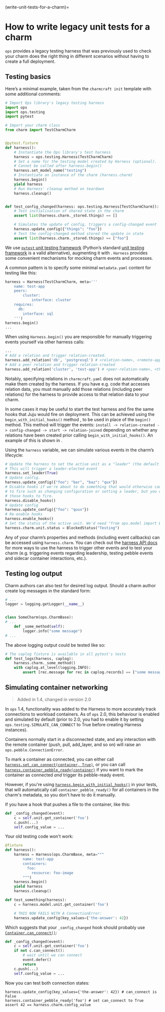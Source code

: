 (write-unit-tests-for-a-charm)=
# How to write legacy unit tests for a charm

`ops` provides a legacy testing harness that was previously used to check your charm does the right thing in different scenarios without having to create a full deployment.

## Testing basics

Here’s a minimal example, taken from the `charmcraft init` template with some additional comments:

```python
# Import Ops library's legacy testing harness
import ops
import ops.testing
import pytest

# Import your charm class
from charm import TestCharmCharm


@pytest.fixture
def harness():
    # Instantiate the Ops library's test harness
    harness = ops.testing.Harness(TestCharmCharm)
    # Set a name for the testing model created by Harness (optional).
    # Cannot be called after harness.begin()
    harness.set_model_name("testing")
    # Instantiate an instance of the charm (harness.charm)
    harness.begin()
    yield harness
    # Run Harness' cleanup method on teardown
    harness.cleanup()


def test_config_changed(harness: ops.testing.Harness[TestCharmCharm]):
    # Test initialisation of shared state in the charm
    assert list(harness.charm._stored.things) == []

    # Simulates the update of config, triggers a config-changed event
    harness.update_config({"things": "foo"})
    # Test the config-changed method stored the update in state
    assert list(harness.charm._stored.things) == ["foo"]

```

We use [`pytest` unit testing framework](https://docs.pytest.org) (Python’s standard [unit testing framework](https://docs.python.org/3/library/unittest.html) is a valid alternative), augmenting it with [](ops_testing_harness). `Harness` provides some convenient mechanisms for mocking charm events and processes.

A common pattern is to specify some minimal `metadata.yaml` content for testing like this:

```python
harness = Harness(TestCharmCharm, meta='''
    name: test-app
    peers:
        cluster:
            interface: cluster
    requires:
      db:
        interface: sql
    ''')
harness.begin()
...
```

When using `Harness.begin()` you are responsible for manually triggering events yourself via other harness calls:

```python
...
# Add a relation and trigger relation-created.
harness.add_relation('db', 'postgresql') # <relation-name>, <remote-app-name>
# Add a peer relation and trigger relation-created 
harness.add_relation('cluster', 'test-app') # <peer-relation-name>, <this-app-name>
```

Notably, specifying relations in `charmcraft.yaml` does not automatically make them created by the
harness.  If you have e.g. code that accesses relation data, you must manually add those relations
(including peer relations) for the harness to provide access to that relation data to your charm.

In some cases it may be useful to start the test harness and fire the same hooks that Juju would fire on deployment. This can be achieved using the `begin_with_initial_hooks()` method , to be used in place of the `begin()` method. This method will trigger the events: `install -> relation-created -> config-changed -> start -> relation-joined` depending on whether any relations have been created prior calling `begin_with_initial_hooks()`. An example of this is shown in [](ops.testing.Harness).

Using the `harness` variable, we can simulate various events in the charm’s lifecycle:

```python
# Update the harness to set the active unit as a "leader" (the default value is False).
# This will trigger a leader-elected event
harness.set_leader(True)
# Update config.
harness.update_config({"foo": "bar", "baz": "qux"})
# Disable hooks if we're about to do something that would otherwise cause a hook
# to fire such as changing configuration or setting a leader, but you don't want
# those hooks to fire.
harness.disable_hooks()
# Update config
harness.update_config({"foo": "quux"})
# Re-enable hooks
harness.enable_hooks()
# Set the status of the active unit. We'd need "from ops.model import BlockedStatus".
harness.charm.unit.status = BlockedStatus("Testing")
```

Any of your charm’s properties and methods (including event callbacks) can be accessed using
`harness.charm`.  You can check out the [harness API
docs](ops_testing_harness) for more ways to use the
harness to trigger other events and to test your charm (e.g. triggering events regarding leadership,
testing pebble events and sidecar container interactions, etc.).


## Testing log output

Charm authors can also test for desired log output. Should a charm author create log messages in the standard form:

```python
# ...
logger = logging.getLogger(__name__)


class SomeCharm(ops.CharmBase):
# ...
    def _some_method(self):
        logger.info("some message")
# ...
```

The above logging output could be tested like so:

```python
# The caplog fixture is available in all pytest's tests
def test_logs(harness, caplog):
    harness.charm._some_method()
    with caplog.at_level(logging.INFO):
        assert [rec.message for rec in caplog.records] == ["some message"]
```

## Simulating container networking

> Added in 1.4, changed in version 2.0

In `ops` 1.4, functionality was added to the Harness to more accurately track connections to workload containers. As of `ops` 2.0, this behaviour is enabled and simulated by default (prior to 2.0, you had to enable it by setting `ops.testing.SIMULATE_CAN_CONNECT` to True before creating Harness instances).

Containers normally start in a disconnected state, and any interaction with the remote container (push, pull, add_layer, and so on) will raise an `ops.pebble.ConnectionError`. 

To mark a container as connected,
you can either call [`harness.set_can_connect(container, True)`](ops.testing.Harness.set_can_connect), or you can call [`harness.container_pebble_ready(container)`](ops.testing.Harness.container_pebble_ready) if you want to mark the container as connected *and* trigger its pebble-ready event.

However, if you're using [`harness.begin_with_initial_hooks()`](ops.testing.Harness.begin_with_initial_hooks) in your tests, that will automatically call `container_pebble_ready()` for all containers in the charm's metadata, so you don't have to do it manually.

If you have a hook that pushes a file to the container, like this:

```python
def _config_changed(event):
    c = self.unit.get_container('foo')
    c.push(...)
    self.config_value = ...
```

Your old testing code won't work:

```python
@fixture
def harness():
    harness = Harness(ops.CharmBase, meta="""
        name: test-app
        containers:
          foo:
            resource: foo-image
        """)
    harness.begin()
    yield harness
    harness.cleanup()

def test_something(harness):
    c = harness.model.unit.get_container('foo')

    # THIS NOW FAILS WITH A ConnectionError:
    harness.update_config(key_values={'the-answer': 42})
```

Which suggests that your `_config_changed` hook should probably use [`Container.can_connect()`](ops.Container.can_connect):

```python
def _config_changed(event):
    c = self.unit.get_container('foo')
    if not c.can_connect():
        # wait until we can connect
        event.defer()
        return
    c.push(...)
    self.config_value = ...
```

Now you can test both connection states:

```
harness.update_config(key_values={'the-answer': 42}) # can_connect is False
harness.container_pebble_ready('foo') # set can_connect to True
assert 42 == harness.charm.config_value
```
